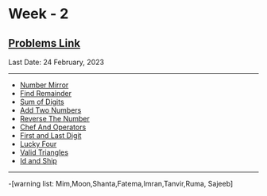# Week - 2

## [Problems Link](https://www.codechef.com/LP0TO101)

Last Date: 24 February, 2023

---

- [Number Mirror](https://www.codechef.com/LP0TO101/problems/START01)
- [Find Remainder](https://www.codechef.com/LP0TO101/problems/FLOW002)
- [Sum of Digits](https://www.codechef.com/LP0TO101/problems/FLOW006)
- [Add Two Numbers](https://www.codechef.com/LP0TO101/problems/FLOW001)
- [Reverse The Number](https://www.codechef.com/LP0TO101/problems/FLOW007)
- [Chef And Operators](https://www.codechef.com/LP0TO101/problems/CHOPRT)
- [First and Last Digit](https://www.codechef.com/LP0TO101/problems/FLOW004)
- [Lucky Four](https://www.codechef.com/LP0TO101/problems/LUCKFOUR)
- [Valid Triangles](https://www.codechef.com/LP0TO101/problems/FLOW013)
- [Id and Ship](https://www.codechef.com/LP0TO101/problems/FLOW010)

<hr>
-[warning list: Mim,Moon,Shanta,Fatema,Imran,Tanvir,Ruma, Sajeeb]
